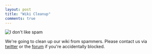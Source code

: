 ```yaml
---
layout: post
title: "Wiki Cleanup"
comments: true
---
```


![I don't like spam](https://media.giphy.com/media/VEN5MTs0yhr2/giphy.gif)

We're going to clean up our wiki from spammers. Please contact us via [twitter](https://twitter.com/voidlinux) or the [forum](https://forum.voidlinux.org)
if you're accidentally blocked.
